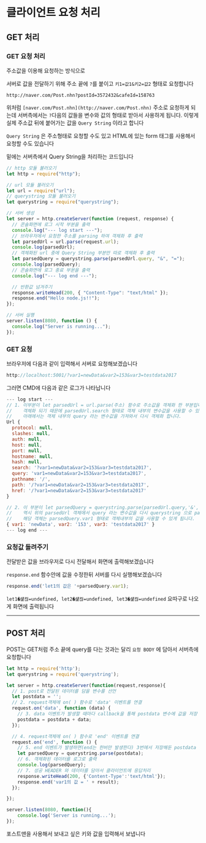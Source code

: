 # 클라이언트 요청 처리

## GET 처리

### GET 요청 처리

주소값을 이용해 요청하는 방식으로

서버로 값을 전달하기 위해 주소 끝에 `?`를 붙이고 `키1=값1&키2=값2` 형태로 요청합니다

```
http://naver.com/Post.nhn?postId=3572432&cafeId=158763
```

위처럼 `[naver.com/Post.nhn](http://naver.com/Post.nhn)` 주소로 요청하게 되는데 서버측에서는 `?`다음의 값들을 변수와 값의 형태로 받아서 사용하게 됩니다. 이렇게 실제 주소값 뒤에 붙어가는 값을 `Query String` 이라고 합니다

`Query String` 은 주소형태로 요청할 수도 있고 HTML에 있는 form 태그를 사용해서 요청할 수도 있습니다

밑에는 서버측에서 Query String을 처리하는 코드입니다

```jsx
// http 모듈 불러오기
let http = require("http");

// url 모듈 불러오기
let url = require("url");
// querystring 모듈 불러오기
let querystring = require("querystring");

// 서버 생성
let server = http.createServer(function (request, response) {
  // 콘솔화면에 로그 시작 부분을 출력
  console.log("--- log start ---");
  // 브라우저에서 요청한 주소를 parsing 하여 객체화 후 출력
  let parsedUrl = url.parse(request.url);
  console.log(parsedUrl);
  // 객체화된 url 중에 Query String 부분만 따로 객체화 후 출력
  let parsedQuery = querystring.parse(parsedUrl.query, "&", "=");
  console.log(parsedQuery);
  // 콘솔화면에 로그 종료 부분을 출력
  console.log("--- log end ---");

  // 반환값 넘겨주기
  response.writeHead(200, { "Content-Type": "text/html" });
  response.end("Hello node.js!!");
});

// 서버 실행
server.listen(8080, function () {
  console.log("Server is running...");
});
```

### GET 요청

브라우저에 다음과 같이 입력해서 서버로 요청해보겠습니다

```jsx
http://localhost:5001/?var1=newData&var2=153&var3=testdata2017
```

그러면 CMD에 다음과 같은 로그가 나타납니다

```jsx
--- log start ---
// 1. 이부분이 let parsedUrl = url.parse(주소) 함수로 주소값을 객체화 한 부분입니다.
//    객체화 되기 때문에 parsedUrl.search 형태로 객체 내부의 변수값을 사용할 수 있습니다.
//    아래에서는 객체 내부의 query 라는 변수값을 가져와서 다시 객체화 합니다.
Url {
  protocol: null,
  slashes: null,
  auth: null,
  host: null,
  port: null,
  hostname: null,
  hash: null,
  search: '?var1=newData&var2=153&var3=testdata2017',
  query: 'var1=newData&var2=153&var3=testdata2017',
  pathname: '/',
  path: '/?var1=newData&var2=153&var3=testdata2017',
  href: '/?var1=newData&var2=153&var3=testdata2017' 
}

// 2. 이 부분이 let parsedQuery = querystring.parse(parsedUrl.query,'&','=')
//    역시 위의 parsedUrl 객체에서 query 라는 변수값을 다시 querystring 으로 parsing 하여 객체화하였습니다.
//    해당 객체는 parsedQuery.var1 형태로 객체내부의 값을 사용할 수 있게 됩니다. 
{ var1: 'newData', var2: '153', var3: 'testdata2017' }
--- log end ---
```

### 요청값 돌려주기

전달받은 값을 브라우저로 다시 전달해서 화면에 출력해보겠습니다

`response.end` 함수안에 값을 수정한뒤 서버를 다시 실행해보겠습니다

```jsx
response.end('let1의 값은 '+parsedQuery.var1);
```

`let1�섍컪=undefined, let2�섍컪=undefined, let3�섍컪=undefined` 요따구로 나오게 화면에 출력됩니다

---

## POST 처리

POST는 GET처럼 주소 끝에 query를 다는 것과는 달리 `요청 BODY` 에 담아서 서버측에 요청합니다

```jsx
let http = require('http');
let querystring = require('querystring');

let server = http.createServer(function(request,response){
  // 1. post로 전달된 데이터를 담을 변수를 선언
  let postdata = '';
  // 2. request객체에 on( ) 함수로 'data' 이벤트를 연결
  request.on('data', function (data) {
    // 3. data 이벤트가 발생할 때마다 callback을 통해 postdata 변수에 값을 저장
    postdata = postdata + data;
  });

  // 4. request객체에 on( ) 함수로 'end' 이벤트를 연결
  request.on('end', function () {
    // 5. end 이벤트가 발생하면(end는 한버만 발생한다) 3번에서 저장해둔 postdata 를 querystring 으로 객체화
    let parsedQuery = querystring.parse(postdata);
    // 6. 객체화된 데이터를 로그로 출력
    console.log(parsedQuery);
    // 7. 성공 HEADER 와 데이터를 담아서 클라이언트에 응답처리
    response.writeHead(200, {'Content-Type':'text/html'});
    response.end('var1의 값 = ' + result);
  });

});

server.listen(8080, function(){
    console.log('Server is running...');
});
```

포스트맨을 사용해서 보내고 싶은 키와 값을 입력해서 보냅니다